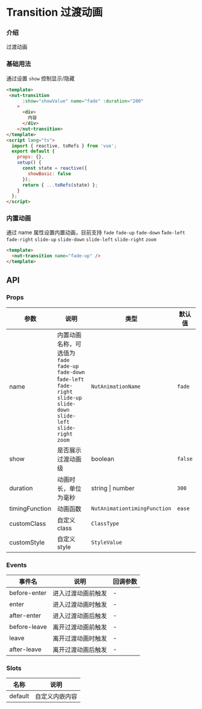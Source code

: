 # Transition 过渡动画

### 介绍

过渡动画

### 基础用法

通过设置 `show` 控制显示/隐藏

```html
<template>
 <nut-transition
      :show="showValue" name="fade" :duration="200" 
    >
      <div>
        内容
      </div>
    </nut-transition>
</template>
<script lang="ts">
  import { reactive, toRefs } from 'vue';
  export default {
    props: {},
    setup() {
      const state = reactive({
        showBasic: false
      });
      return { ...toRefs(state) };
    }
  };
</script>
```

### 内置动画

通过 name 属性设置内置动画，目前支持 `fade` `fade-up` `fade-down` f`ade-left` `fade-right` `slide-up` `slide-down` `slide-left` `slide-right` `zoom`

```html
<template>
  <nut-transition name="fade-up" />
</template>
```

## API
>
### Props

| 参数           | 说明                                                                                                                                   | 类型                         | 默认值  |
| -------------- | -------------------------------------------------------------------------------------------------------------------------------------- | ---------------------------- | ------- |
| name           | 内置动画名称，可选值为 `fade` `fade-up` `fade-down` f`ade-left` `fade-right` `slide-up` `slide-down` `slide-left` `slide-right` `zoom` | `NutAnimationName`           | `fade`  |
| show           | 是否展示过渡动画级                                                                                                                     | boolean                      | `false` |
| duration       | 动画时长，单位为毫秒                                                                                                                   | string \| number             | `300`   |
| timingFunction | 动画函数                                                                                                                               | `NutAnimationtimingFunction` | `ease`  |
| customClass    | 自定义class                                                                                                                            | `ClassType`                  |         |
| customStyle    | 自定义style                                                                                                                            | `StyleValue`                 |         |

### Events

| 事件名       | 说明               | 回调参数 |
| ------------ | ------------------ | -------- |
| before-enter | 进入过渡动画前触发 | -        |
| enter        | 进入过渡动画时触发 | -        |
| after-enter  | 进入过渡动画后触发 | -        |
| before-leave | 离开过渡动画前触发 | -        |
| leave        | 离开过渡动画时触发 | -        |
| after-leave  | 离开过渡动画后触发 | -        |

### Slots

| 名称    | 说明           |
| ------- | -------------- |
| default | 自定义内嵌内容 |
